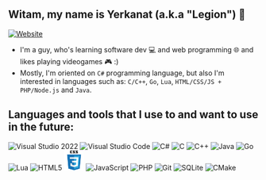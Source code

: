 ## Witam, my name is Yerkanat (a.k.a "Legion") 👋

[![Website](https://img.shields.io/website?label=legion2809.github.io&style=for-the-badge&url=https%3A%2F%2Flegion2809.github.io)](https://legion2809.github.io)

- I'm a guy, who's learning software dev :computer: and web programming :globe_with_meridians: and likes playing videogames :video_game: :)
- Mostly, I'm oriented on `C#` programming language, but also I'm interested in languages such as: `C/C++`, `Go`, `Lua`, `HTML/CSS/JS + PHP/Node.js` and `Java`.

## Languages and tools that I use to and want to use in the future:

<style>
a:hover {
  text-decoration:none;
}  
</style>

<p align="left">
  <a href="https://visualstudio.microsoft.com/vs/" target="_blank" rel="noreferrer noopener" style="text-decoration:none">
    <img title="Visual Studio 2022" alt="Visual Studio 2022" width="40" height="40" src="https://upload.wikimedia.org/wikipedia/commons/2/2c/Visual_Studio_Icon_2022.svg"/>
  </a>

  <a href="https://code.visualstudio.com/" target="_blank" rel="noreferrer noopener" style="text-decoration:none">
    <img title="Visual Studio Code" alt="Visual Studio Code" width="40" height="40" src="https://cdn.cdnlogo.com/logos/v/82/visual-studio-code.svg" />
  </a>

  <a href="https://dotnet.microsoft.com/en-us/languages/csharp" target="_blank" rel="noreferrer noopener" style="text-decoration:none">
    <img title="C#" alt="C#" width="40" height="40" src="https://cdn.cdnlogo.com/logos/c/27/c.svg" />
  </a>

  <a href="#" target="_blank" rel="noreferrer noopener" style="text-decoration:none">
    <img title="C" alt="C" width="40" height="40" src="https://upload.wikimedia.org/wikipedia/commons/1/18/C_Programming_Language.svg" />
  </a>

  <a href="https://isocpp.org/" target="_blank" rel="noreferrer noopener" style="text-decoration:none">
    <img title="C++" alt="C++" width="40" height="40" src="https://upload.wikimedia.org/wikipedia/commons/1/18/ISO_C%2B%2B_Logo.svg" />
  </a>

  <a href="https://www.java.com/en/" target="_blank" rel="noreferrer noopener" style="text-decoration:none">
    <img title="Java" alt="Java" width="40" height="40" src="https://upload.wikimedia.org/wikipedia/ru/3/39/Java_logo.svg" />
  </a>

  <a href="https://go.dev" target="_blank" rel="noreferrer noopener" style="text-decoration:none">
    <img title="Go" alt="Go" width="40" height="40" src="https://upload.wikimedia.org/wikipedia/commons/0/05/Go_Logo_Blue.svg" />
  </a>

  <a href="https://lua.org" target="_blank" rel="noreferrer noopener" style="text-decoration:none">
    <img title="Lua" alt="Lua" width="40" height="40" src="https://upload.wikimedia.org/wikipedia/commons/c/cf/Lua-Logo.svg" />
  </a>

  <a href="https://html5.org/" target="_blank" rel="noreferrer noopener" style="text-decoration:none">
    <img title="HTML5" alt="HTML5" width="40" height="40" src="https://upload.wikimedia.org/wikipedia/commons/6/61/HTML5_logo_and_wordmark.svg" />
  </a>
                                                                                                                                              
  <a href="https://www.w3.org/Style/CSS/Overview.en.html" target="_blank" rel="noreferrer noopener" style="text-decoration:none">
    <img title="CSS3" alt="CSS3" width="40" height="40" src="https://raw.githubusercontent.com/github/explore/80688e429a7d4ef2fca1e82350fe8e3517d3494d/topics/css/css.png"/>
  </a>

  <a href="https://www.javascript.com/" target="_blank" rel="noreferrer noopener" style="text-decoration:none">
    <img title="JavaScript" alt="JavaScript" width="40" height="40" src="https://upload.wikimedia.org/wikipedia/commons/9/99/Unofficial_JavaScript_logo_2.svg" />
  </a>

  <a href="https://php.net" target="_blank" rel="noreferrer noopener" style="text-decoration:none">
    <img title="PHP" alt="PHP" width="50" height="50" src="https://upload.wikimedia.org/wikipedia/commons/2/27/PHP-logo.svg" />
  </a>

  <a href="https://git-scm.com/" target="_blank" rel="noreferrer noopener" style="text-decoration:none">
    <img title="Git" alt="Git" width="40" height="40" src="https://upload.wikimedia.org/wikipedia/commons/3/3f/Git_icon.svg" />
  </a>

  <a href="https://www.sqlite.org" target="_blank" rel="noreferrer noopener" style="text-decoration:none">
    <img title="SQLite" alt="SQLite" width="50" height="40" src="https://upload.wikimedia.org/wikipedia/commons/3/38/SQLite370.svg" />
  </a>

  <a href="https://cmake.org" target="_blank" rel="noreferrer noopener" style="text-decoration:none">
    <img title="CMake" alt="CMake" width="40" height="40" src="https://upload.wikimedia.org/wikipedia/commons/1/13/Cmake.svg"/>
  </a>
  
</p>

<!--
**legion2809/legion2809** is a ✨ _special_ ✨ repository because its `README.md` (this file) appears on your GitHub profile.
(align="left")
Here are some ideas to get you started:

- 🔭 I’m currently working on ...
- 🌱 I’m currently learning ...
- 👯 I’m looking to collaborate on ...
- 🤔 I’m looking for help with ...
- 💬 Ask me about ...
- 📫 How to reach me: ...
- 😄 Pronouns: ...
- ⚡ Fun fact: ...
-->
